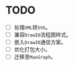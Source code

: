 # TODO
- [ ] 处理`XML`转`SVG`。
- [ ] 兼容`DrawIO`流程图样式。
- [ ] 嵌入`DrawIO`通信方案。
- [ ] 优化打包大小。
- [ ] 迁移至`MaxGraph`。
